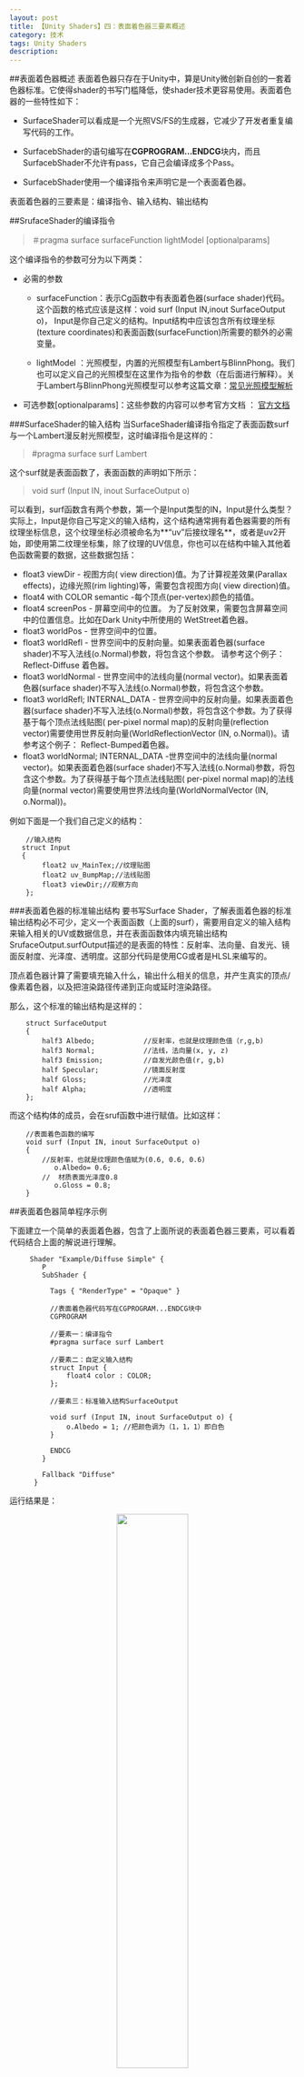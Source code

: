 ```yaml
---
layout: post
title: 【Unity Shaders】四：表面着色器三要素概述
category: 技术
tags: Unity Shaders
description: 
---
```


##表面着色器概述
表面着色器只存在于Unity中，算是Unity微创新自创的一套着色器标准。它使得shader的书写门槛降低，使shader技术更容易使用。表面着色器的一些特性如下：

- SurfaceShader可以看成是一个光照VS/FS的生成器，它减少了开发者重复编写代码的工作。


- SurfacebShader的语句编写在**CGPROGRAM...ENDCG**块内，而且SurfacebShader不允许有pass，它自己会编译成多个Pass。


- SurfacebShader使用一个编译指令来声明它是一个表面着色器。



表面着色器的三要素是：编译指令、输入结构、输出结构

##SrufaceShader的编译指令

>＃pragma surface surfaceFunction lightModel [optionalparams]

这个编译指令的参数可分为以下两类：

- 必需的参数
    -   surfaceFunction：表示Cg函数中有表面着色器(surface shader)代码。这个函数的格式应该是这样：void surf (Input IN,inout SurfaceOutput o)， Input是你自己定义的结构。Input结构中应该包含所有纹理坐标(texture coordinates)和表面函数(surfaceFunction)所需要的额外的必需变量。


    - lightModel ：光照模型，内置的光照模型有Lambert与BlinnPhong。我们也可以定义自己的光照模型在这里作为指令的参数（在后面进行解释）。关于Lambert与BlinnPhong光照模型可以参考这篇文章：[常见光照模型解析](http://qg-kkk.github.io/2015/08/06/%E3%80%90CG%E8%AF%AD%E8%A8%80%E3%80%91%E5%B8%B8%E8%A7%81%E5%85%89%E7%85%A7%E6%A8%A1%E5%9E%8B%E8%A7%A3%E6%9E%90.html "常见光照模型解析")


-   可选参数[optionalparams]：这些参数的内容可以参考官方文档 ：    [官方文档](http://docs.unity3d.com/Manual/SL-SurfaceShaders.html   "官方文档")

###SurfaceShader的输入结构
当SurfaceShader编译指令指定了表面函数surf与一个Lambert漫反射光照模型，这时编译指令是这样的：

>  #pragma surface surf Lambert    

这个surf就是表面函数了，表面函数的声明如下所示：

> void surf (Input IN, inout SurfaceOutput o) 

可以看到，surf函数含有两个参数，第一个是Input类型的IN，Input是什么类型？实际上，Input是你自己写定义的输入结构，这个结构通常拥有着色器需要的所有纹理坐标信息，这个纹理坐标必须被命名为**“uv”后接纹理名**，或者是uv2开始，即使用第二纹理坐标集，除了纹理的UV信息，你也可以在结构中输入其他着色函数需要的数据，这些数据包括：

- float3 viewDir - 视图方向( view direction)值。为了计算视差效果(Parallax effects)，边缘光照(rim lighting)等，需要包含视图方向( view direction)值。
- float4 with COLOR semantic -每个顶点(per-vertex)颜色的插值。
- float4 screenPos - 屏幕空间中的位置。 为了反射效果，需要包含屏幕空间中的位置信息。比如在Dark Unity中所使用的 WetStreet着色器。
- float3 worldPos - 世界空间中的位置。
- float3 worldRefl - 世界空间中的反射向量。如果表面着色器(surface shader)不写入法线(o.Normal)参数，将包含这个参数。 请参考这个例子：Reflect-Diffuse 着色器。
- float3 worldNormal - 世界空间中的法线向量(normal vector)。如果表面着色器(surface shader)不写入法线(o.Normal)参数，将包含这个参数。
- float3 worldRefl; INTERNAL_DATA - 世界空间中的反射向量。如果表面着色器(surface shader)不写入法线(o.Normal)参数，将包含这个参数。为了获得基于每个顶点法线贴图( per-pixel normal map)的反射向量(reflection vector)需要使用世界反射向量(WorldReflectionVector (IN, o.Normal))。请参考这个例子： Reflect-Bumped着色器。
- float3 worldNormal; INTERNAL_DATA -世界空间中的法线向量(normal vector)。如果表面着色器(surface shader)不写入法线(o.Normal)参数，将包含这个参数。为了获得基于每个顶点法线贴图( per-pixel normal map)的法线向量(normal vector)需要使用世界法线向量(WorldNormalVector (IN, o.Normal))。



例如下面是一个我们自己定义的结构：

        //输入结构    
       struct Input     
       {    
            float2 uv_MainTex;//纹理贴图    
            float2 uv_BumpMap;//法线贴图    
            float3 viewDir;//观察方向    
        }; 
           
        

###表面着色器的标准输出结构
要书写Surface Shader，了解表面着色器的标准输出结构必不可少，定义一个表面函数（上面的surf），需要用自定义的输入结构来输入相关的UV或数据信息，并在表面函数体内填充输出结构SrufaceOutput.surfOutput描述的是表面的特性：反射率、法向量、自发光、镜面反射度、光泽度、透明度。这部分代码是使用CG或者是HLSL来编写的。

顶点着色器计算了需要填充输入什么，输出什么相关的信息，并产生真实的顶点/像素着色器，以及把渲染路径传递到正向或延时渲染路径。

那么，这个标准的输出结构是这样的：

        struct SurfaceOutput   
        {  
            half3 Albedo;            //反射率，也就是纹理颜色值（r,g,b)   
            half3 Normal;            //法线，法向量(x, y, z)   
            half3 Emission;          //自发光颜色值(r, g,b)   
            half Specular;           //镜面反射度   
            half Gloss;              //光泽度  
            half Alpha;              //透明度  
        };  
        

而这个结构体的成员，会在sruf函数中进行赋值。比如这样：


        //表面着色函数的编写  
        void surf (Input IN, inout SurfaceOutput o)  
        {  
            //反射率，也就是纹理颜色值赋为(0.6, 0.6, 0.6)  
               o.Albedo= 0.6;  
            //  材质表面光泽度0.8
               o.Gloss = 0.8; 
        }
        
##表面着色器简单程序示例

下面建立一个简单的表面着色器，包含了上面所说的表面着色器三要素，可以看着代码结合上面的解说进行理解。
        
         Shader "Example/Diffuse Simple" {
            P
            SubShader {
            
              Tags { "RenderType" = "Opaque" }
              
              //表面着色器代码写在CGPROGRAM...ENDCG块中
              CGPROGRAM
              
              //要素一：编译指令
              #pragma surface surf Lambert
              
              //要素二：自定义输入结构
              struct Input {
                  float4 color : COLOR;
              };
              
              //要素三：标准输入结构SurfaceOutput
              
              void surf (Input IN, inout SurfaceOutput o) {
                  o.Albedo = 1; //把颜色调为（1，1，1）即白色
              }
              
              ENDCG
            }
            
            Fallback "Diffuse"
          }
          
运行结果是：


*<center><img src="/public/img/162.png" style="width:50%"></center>*
         
   

